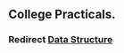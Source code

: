 ## College Practicals.
### Redirect [Data Structure](https://github.com/FlashXT/codes/tree/main/DataStructure)
